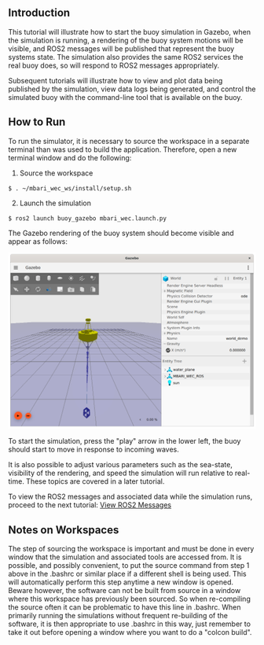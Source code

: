 ## Introduction

This tutorial will illustrate how to start the buoy simulation in Gazebo, when the simulation is running, a rendering of the buoy system motions will be visible, and ROS2 messages will be published that represent the buoy systems state.  The simulation also provides the same ROS2 services the real buoy does, so will respond to ROS2 messages appropriately.

Subsequent tutorials will illustrate how to view and plot data being published by the simulation, view data logs being generated, and control the simulated buoy with the command-line tool that is available on the buoy.


## How to Run
To run the simulator, it is necessary to source the workspace in a separate terminal than was used to build the application.  Therefore, open a new terminal window and do the following:

1. Source the workspace
```
$ . ~/mbari_wec_ws/install/setup.sh
```
2. Launch the simulation
```
$ ros2 launch buoy_gazebo mbari_wec.launch.py 
```

The Gazebo rendering of the buoy system should become visible and appear as follows:

![here](images/BuoyGazebo.png)

To start the simulation, press the "play" arrow in the lower left, the buoy should start to move in response to incoming waves.

It is also possible to adjust various parameters such as the sea-state, visibility of the rendering, and speed the simulation will run relative to real-time.  These topics are covered in a later tutorial.

To view the ROS2 messages and associated data while the simulation runs, proceed to the next tutorial: [View ROS2 Messages](SimulatorOutputROS.md)

## Notes on Workspaces
The step of sourcing the workspace is important and must be done in every window that the simulation and associated tools are accessed from.  It is possible, and possibly convenient, to put the source command from step 1 above in the .bashrc or similar place if a different shell is being used.  This will automatically perform this step anytime a new window is opened.  Beware however, the software can not be built from source in a window where this workspace has previously been sourced.  So when re-compiling the source often it can be problematic to have this line in .bashrc.  When primarily running the simulations without frequent re-building of the software, it is then appropriate to use .bashrc in this way, just remember to take it out before opening a window where you want to do a "colcon build".

